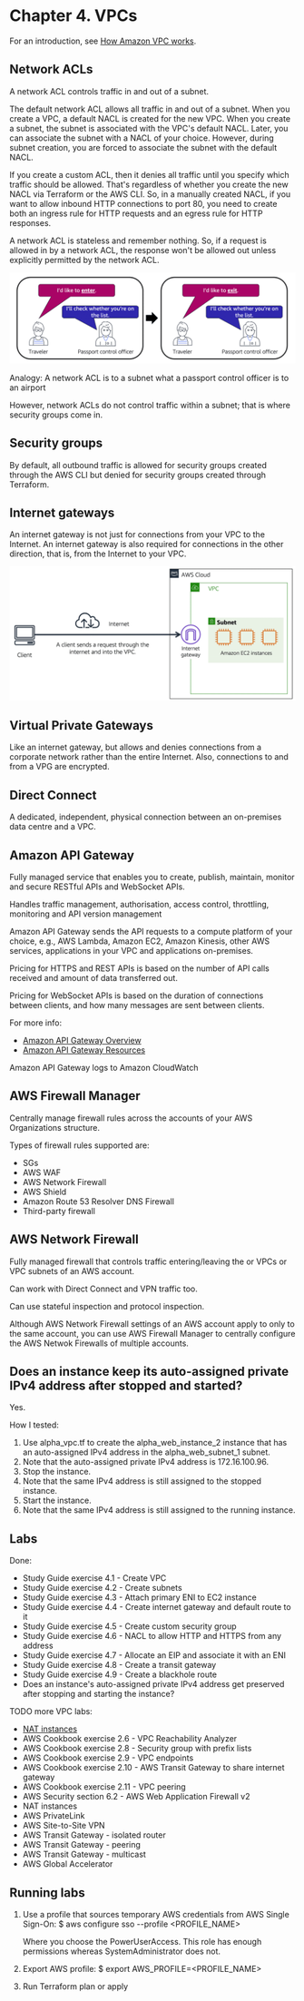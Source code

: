 # Chapter 4. VPCs

For an introduction, see [How Amazon VPC works](https://docs.aws.amazon.com/vpc/latest/userguide/how-it-works.html).

## Network ACLs

A network ACL controls traffic in and out of a subnet.

The default network ACL allows all traffic in and out of a subnet. When you create a VPC, a default NACL is created for the new VPC. When you create a subnet, the subnet is associated with the VPC's default NACL. Later, you can associate the subnet with a NACL of your choice. However, during subnet creation, you are forced to associate the subnet with the default NACL.

If you create a custom ACL, then it denies all traffic until you specify which traffic should be allowed. That's regardless of whether you create the new NACL via Terraform or the AWS CLI. So, in a manually created NACL, if you want to allow inbound HTTP connections to port 80, you need to create both an ingress rule for HTTP requests and an egress rule for HTTP responses.

A network ACL is stateless and remember nothing. So, if a request is allowed in by a network ACL, the response won't be allowed out unless explicitly permitted by the network ACL.

![A network ACL is stateless](nacl_is_stateless.png "A NACL is stateless")

Analogy: A network ACL is to a subnet what a passport control officer is to an airport

However, network ACLs do not control traffic within a subnet; that is where security groups come in.

## Security groups

By default, all outbound traffic is allowed for security groups created through the AWS CLI but denied for security groups created through Terraform.

## Internet gateways

An internet gateway is not just for connections from your VPC to the Internet. An internet gateway is also required for connections in the other direction, that is, from the Internet to your VPC.

![An internet gateway is required for connections from the Internet to your VPC](internet_to_vpc.png "Connections from the Internet to your VPC")

## Virtual Private Gateways

Like an internet gateway, but allows and denies connections from a corporate network rather than the entire Internet. Also, connections to and from a VPG are encrypted.

## Direct Connect

A dedicated, independent, physical connection between an on-premises data centre and a VPC.

## Amazon API Gateway

Fully managed service that enables you to create, publish, maintain, monitor and secure RESTful APIs and WebSocket APIs.

Handles traffic management, authorisation, access control, throttling, monitoring and API version management

Amazon API Gateway sends the API requests to a compute platform of your choice, e.g., AWS Lambda, Amazon EC2, Amazon Kinesis, other AWS services, applications in your VPC and applications on-premises.

Pricing for HTTPS and REST APIs is based on the number of API calls received and amount of data transferred out.

Pricing for WebSocket APIs is based on the duration of connections between clients, and how many messages are sent between clients.

For more info:
* [Amazon API Gateway Overview](https://aws.amazon.com/api-gateway/)
* [Amazon API Gateway Resources](https://aws.amazon.com/api-gateway/resources/)

Amazon API Gateway logs to Amazon CloudWatch

## AWS Firewall Manager

Centrally manage firewall rules across the accounts of your AWS Organizations structure.

Types of firewall rules supported are:
* SGs
* AWS WAF
* AWS Network Firewall
* AWS Shield
* Amazon Route 53 Resolver DNS Firewall
* Third-party firewall

## AWS Network Firewall

Fully managed firewall that controls traffic entering/leaving the or VPCs or VPC subnets of an AWS account.

Can work with Direct Connect and VPN traffic too.

Can use stateful inspection and protocol inspection.

Although AWS Network Firewall settings of an AWS account apply to only to the same account, you can use AWS Firewall Manager to centrally configure the AWS Netwok Firewalls of multiple accounts.

## Does an instance keep its auto-assigned private IPv4 address after stopped and started?

Yes.

How I tested:
1. Use alpha_vpc.tf to create the alpha_web_instance_2 instance that has an auto-assigned IPv4 address in the alpha_web_subnet_1 subnet.
2. Note that the auto-assigned private IPv4 address is 172.16.100.96.
3. Stop the instance.
4. Note that the same IPv4 address is still assigned to the stopped instance.
5. Start the instance.
6. Note that the same IPv4 address is still assigned to the running instance.

## Labs

Done:
- Study Guide exercise 4.1 - Create VPC
- Study Guide exercise 4.2 - Create subnets
- Study Guide exercise 4.3 - Attach primary ENI to EC2 instance
- Study Guide exercise 4.4 - Create internet gateway and default route to it
- Study Guide exercise 4.5 - Create custom security group
- Study Guide exercise 4.6 - NACL to allow HTTP and HTTPS from any address
- Study Guide exercise 4.7 - Allocate an EIP and associate it with an ENI
- Study Guide exercise 4.8 - Create a transit gateway
- Study Guide exercise 4.9 - Create a blackhole route
- Does an instance's auto-assigned private IPv4 address get preserved after stopping and starting the instance?

TODO more VPC labs:
- [NAT instances](https://docs.aws.amazon.com/vpc/latest/userguide/VPC_NAT_Instance.html#basics)
- AWS Cookbook exercise 2.6 - VPC Reachability Analyzer
- AWS Cookbook exercise 2.8 - Security group with prefix lists
- AWS Cookbook exercise 2.9 - VPC endpoints
- AWS Cookbook exercise 2.10 - AWS Transit Gateway to share internet gateway
- AWS Cookbook exercise 2.11 - VPC peering
- AWS Security section 6.2 - AWS Web Application Firewall v2
- NAT instances
- AWS PrivateLink
- AWS Site-to-Site VPN
- AWS Transit Gateway - isolated router
- AWS Transit Gateway - peering
- AWS Transit Gateway - multicast
- AWS Global Accelerator



## Running labs

1. Use a profile that sources temporary AWS credentials from AWS Single Sign-On:
    $ aws configure sso --profile <PROFILE_NAME>

    Where you choose the PowerUserAccess. This role has enough permissions whereas SystemAdministrator does not.
2. Export AWS profile:
    $ export AWS_PROFILE=<PROFILE_NAME>

3. Run Terraform plan or apply
